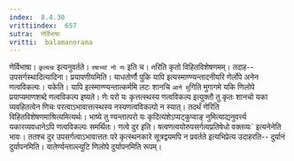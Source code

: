 ```yaml
---
index:  8.4.30
vrittiindex:  657
sutra:  णेर्विभाषा
vritti:  balamanorama 
---
```


णेर्विभाषा। `कृत्यचः` इत्यनुवर्तते। `रषाभ्यां नो णः` इति च। `णे`रिति कृतो विहितविशेषणमम्। तदाह-- उपसर्गस्थादित्यादिना। प्रयापणीयमिति। याधतोर्णौ पुकि यापि इत्यस्माण्ण्यन्तादनीयरि णेर्लोपे अनेन णत्वविकल्पः। यकेति। यापि इत्स्माण्ण्यन्तात्कर्ममि लटः शानचि `आने मु`गिति मुगागमे यकि णिलोपे प्रयाप्यमाणशब्दे णत्वविकल्प इष्यते। णेः परो यः कृत्तत्स्थस्य णत्वविकल्प इत्युक्तौ तु कृतः शानचो यका व्यवहितत्वेन णिचः परत्वाऽभावात्तत्स्थस्य नस्यणत्वविकल्पो न स्यात्। तदर्थं णेरिति विहितविशेषणमाश्रित्यमित्यर्थः। भाष्ये तु ण्यन्तात्परो यः कृदित्यंशेऽप्यट्कुप्वाङ् नुमित्याद्यनुवर्त्त्य यकारव्यवधानेऽपि णत्वविकल्पः समर्थितः। णत्वे दुर इति। षत्वणत्वयोरुपसर्गत्वप्रतिषेधो वक्तव्यः` इत्यनेनेति भावः। ततश्च दुर उपसर्गत्वाऽभावात्ततः परे कृत्स्थनकारे सूत्रद्वयमपि न प्रवर्तते इत्यभिप्रेत्य उदाहरति-- दुर्यानं दुर्यापनमिति। यातेर्ण्यन्ताल्ल्युटि णिलोपे दुर्यापनमिति रूपम्। 

